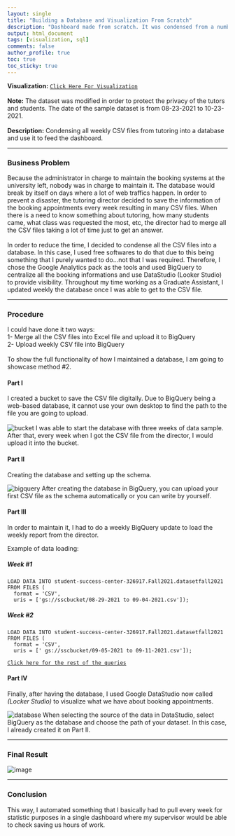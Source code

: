 ```yaml
---
layout: single
title: "Building a Database and Visualization From Scratch"
description: "Dashboard made from scratch. It was condensed from a number of CSV files that were put into BigQuery. Afterwards, using BigQuery as the database to build the dashboard."
output: html_document
tags: [visualization, sql]
comments: false
author_profile: true
toc: true
toc_sticky: true
---
```

**Visualization:** [`Click Here For Visualization`](https://datastudio.google.com/reporting/2004c153-b0d4-42e1-8bee-1f3c6eaa2fa8)
<br><br>
**Note:** The dataset was modified in order to protect the privacy of the tutors and students. The date of the sample dataset is from 08-23-2021 to 10-23-2021.
<br><br>
**Description:** Condensing all weekly CSV files from tutoring into a database and use it to feed the dashboard.
<br>

--------------------------------------------------------------------------

### Business Problem 
Because the administrator in charge to maintain the booking systems at the university left, nobody was in charge to maintain it. The database would break by itself on days where a lot of web traffics happen. In order to prevent a disaster, the tutoring director decided to save the information of the booking appointments every week resulting in many CSV files. When there is a need to know something about tutoring, how many students came, what class was requested the most, etc, the director had to merge all the CSV files taking a lot of time just to get an answer. <br><br>
In order to reduce the time, I decided to condense all the CSV files into a database. In this case, I used free softwares to do that due to this being something that I purely wanted to do...not that I was required. Therefore, I chose the Google Analytics pack as the tools and used BigQuery to centralize all the booking informations and use DataStudio (Looker Studio) to provide visibility. Throughout my time working as a Graduate Assistant, I updated weekly the database once I was able to get to the CSV file.

-----------------------------------------------------------------------------------------------

### Procedure

I could have done it two ways: <br>
  1- Merge all the CSV files into Excel file and upload it to BigQuery <br>
  2- Upload weekly CSV file into BigQuery  
<br>
To show the full functionality of how I maintained a database, I am going to showcase method #2.

#### Part I

I created a bucket to save the CSV file digitally. Due to BigQuery being a web-based database, it cannot use your own desktop to find the path to the file you are going to upload.  
<br>
![bucket](https://user-images.githubusercontent.com/115122030/197105095-d1c834f0-5db3-46f6-8b57-dabd267ed68f.JPG)
I was able to start the database with three weeks of data sample. After that, every week when I got the CSV file from the director, I would upload it into the bucket.

#### Part II

Creating the database and setting up the schema.

![bigquery](https://user-images.githubusercontent.com/115122030/197105405-42d1f751-cdd6-42be-948f-881eaaa1f00e.JPG)
After creating the database in BigQuery, you can upload your first CSV file as the schema automatically or you can write by yourself.

#### Part III

In order to maintain it, I had to do a weekly BigQuery update to load the weekly report from the director.  

Example of data loading:  

##### Week #1

```
LOAD DATA INTO student-success-center-326917.Fall2021.datasetfall2021
FROM FILES (
  format = 'CSV',
  uris = ['gs://sscbucket/08-29-2021 to 09-04-2021.csv']);
```  

##### Week #2

```
LOAD DATA INTO student-success-center-326917.Fall2021.datasetfall2021
FROM FILES (
  format = 'CSV',
  uris = [' gs://sscbucket/09-05-2021 to 09-11-2021.csv']);
```

[`Click here for the rest of the queries`](https://github.com/rfchungl/Projects-Portfolio/blob/main/GoogleAnalytics/Load%20query.txt)


#### Part IV

Finally, after having the database, I used Google DataStudio now called *(Locker Studio)* to visualize what we have about booking appointments.

![database](https://user-images.githubusercontent.com/115122030/197105946-446a7fe3-8e9f-4916-a0fb-35874e92f74a.JPG)
When selecting the source of the data in DataStudio, select BigQuery as the database and choose the path of your dataset. In this case, I already created it on Part II.

--------------------------------------------------

### Final Result

![image](https://images.squarespace-cdn.com/content/v1/6301adc291fbaf2a00843f8f/976c7dfb-22d3-461c-8599-d67442d20e2f/fall2021.PNG?format=1000w)

--------------------------------------------------

### Conclusion
This way, I automated something that I basically had to pull every week for statistic purposes in a single dashboard where my supervisor would be able to check saving us hours of work.
